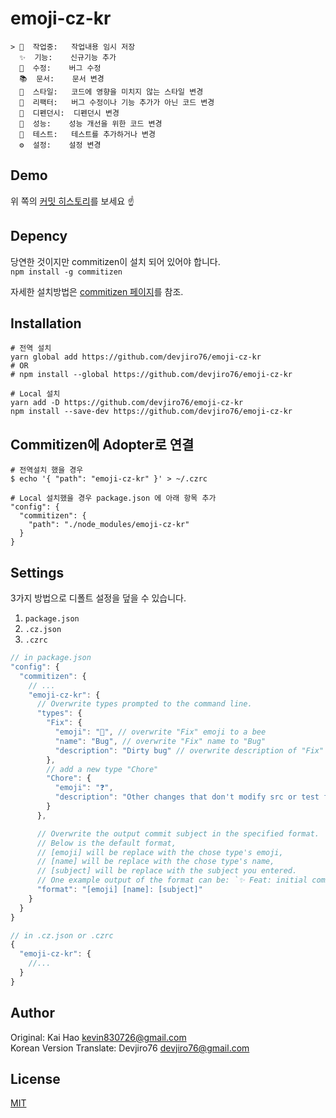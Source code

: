 # emoji-cz-kr
```
> 🚧  작업중:   작업내용 임시 저장
  ✨  기능:    신규기능 추가
  🐛  수정:    버그 수정
  📚  문서:    문서 변경
  🎨  스타일:   코드에 영향을 미치지 않는 스타일 변경
  🔨  리팩터:   버그 수정이나 기능 추가가 아닌 코드 변경
  🔌  디펜던시:  디펜던시 변경
  🚀  성능:    성능 개선을 위한 코드 변경
  🚨  테스트:   테스트를 추가하거나 변경
  ⚙️  설정:    설정 변경
```

## Demo
위 쪽의 [커밋 히스토리](https://github.com/devjiro76/emoji-cz-kr/commits/master)를 보세요 :point_up:

## Depency
당연한 것이지만 commitizen이 설치 되어 있어야 합니다.  
```npm install -g commitizen```

자세한 설치방법은 [commitizen 페이지](https://github.com/commitizen/cz-cli)를 참조.


## Installation
```
# 전역 설치
yarn global add https://github.com/devjiro76/emoji-cz-kr
# OR
# npm install --global https://github.com/devjiro76/emoji-cz-kr

# Local 설치
yarn add -D https://github.com/devjiro76/emoji-cz-kr
npm install --save-dev https://github.com/devjiro76/emoji-cz-kr
```

## Commitizen에 Adopter로 연결
```
# 전역설치 했을 경우
$ echo '{ "path": "emoji-cz-kr" }' > ~/.czrc

# Local 설치했을 경우 package.json 에 아래 항목 추가
"config": {
  "commitizen": {
    "path": "./node_modules/emoji-cz-kr"
  }
}
```

## Settings
3가지 방법으로 디폴트 설정을 덮을 수 있습니다.
1. `package.json`
2. `.cz.json`
3. `.czrc`

```js
// in package.json
"config": {
  "commitizen": {
    // ...
    "emoji-cz-kr": {
      // Overwrite types prompted to the command line.
      "types": {
        "Fix": {
          "emoji": "🐝", // overwrite "Fix" emoji to a bee
          "name": "Bug", // overwrite "Fix" name to "Bug"
          "description": "Dirty bug" // overwrite description of "Fix"
        },
        // add a new type "Chore"
        "Chore": {
          "emoji": "❓",
          "description": "Other changes that don't modify src or test files"
        }
      },

      // Overwrite the output commit subject in the specified format.
      // Below is the default format,
      // [emoji] will be replace with the chose type's emoji,
      // [name] will be replace with the chose type's name,
      // [subject] will be replace with the subject you entered.
      // One example output of the format can be: `✨ Feat: initial commit`
      "format": "[emoji] [name]: [subject]"
    }
  }
}

// in .cz.json or .czrc
{
  "emoji-cz-kr": {
    //...
  }
}
```

## Author
Original: Kai Hao <kevin830726@gmail.com>  
Korean Version Translate: Devjiro76 <devjiro76@gmail.com>

## License
[MIT](LICENSE)
